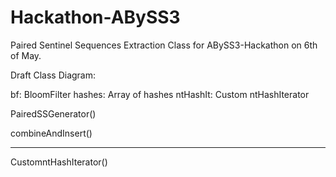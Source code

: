 # Hackathon-ABySS3

Paired Sentinel Sequences Extraction Class for ABySS3-Hackathon on 6th of May.

Draft Class Diagram:

bf: BloomFilter
hashes: Array of hashes
ntHashIt: Custom ntHashIterator

PairedSSGenerator()

combineAndInsert()

-----
CustomntHashIterator()
